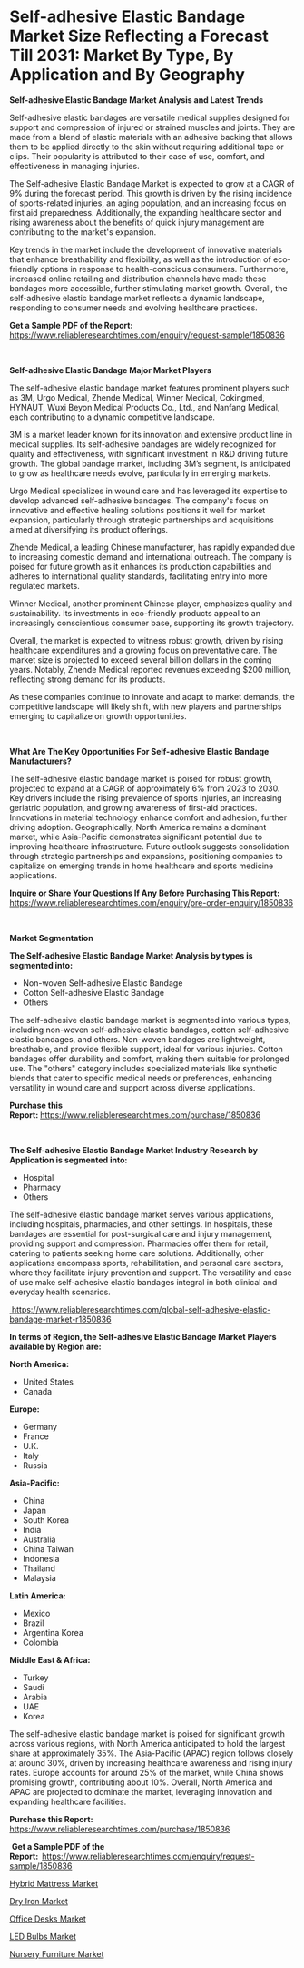 <p><h1>Self-adhesive Elastic Bandage Market Size Reflecting a Forecast Till 2031: Market By Type, By Application and By Geography</h1></p><p><strong>Self-adhesive Elastic Bandage Market Analysis and Latest Trends</strong></p>
<p><p>Self-adhesive elastic bandages are versatile medical supplies designed for support and compression of injured or strained muscles and joints. They are made from a blend of elastic materials with an adhesive backing that allows them to be applied directly to the skin without requiring additional tape or clips. Their popularity is attributed to their ease of use, comfort, and effectiveness in managing injuries.</p><p>The Self-adhesive Elastic Bandage Market is expected to grow at a CAGR of 9% during the forecast period. This growth is driven by the rising incidence of sports-related injuries, an aging population, and an increasing focus on first aid preparedness. Additionally, the expanding healthcare sector and rising awareness about the benefits of quick injury management are contributing to the market's expansion.</p><p>Key trends in the market include the development of innovative materials that enhance breathability and flexibility, as well as the introduction of eco-friendly options in response to health-conscious consumers. Furthermore, increased online retailing and distribution channels have made these bandages more accessible, further stimulating market growth. Overall, the self-adhesive elastic bandage market reflects a dynamic landscape, responding to consumer needs and evolving healthcare practices.</p></p>
<p><strong>Get a Sample PDF of the Report:&nbsp;</strong> <a href="https://www.reliableresearchtimes.com/enquiry/request-sample/1850836?utm_campaign=1424&utm_medium=2&utm_source=Github&utm_content=ia&utm_term=17102024&utm_id=self-adhesive-elastic-bandage">https://www.reliableresearchtimes.com/enquiry/request-sample/1850836</a></p>
<p>&nbsp;</p>
<p><strong>Self-adhesive Elastic Bandage Major Market Players</strong></p>
<p><p>The self-adhesive elastic bandage market features prominent players such as 3M, Urgo Medical, Zhende Medical, Winner Medical, Cokingmed, HYNAUT, Wuxi Beyon Medical Products Co., Ltd., and Nanfang Medical, each contributing to a dynamic competitive landscape.</p><p>3M is a market leader known for its innovation and extensive product line in medical supplies. Its self-adhesive bandages are widely recognized for quality and effectiveness, with significant investment in R&D driving future growth. The global bandage market, including 3M’s segment, is anticipated to grow as healthcare needs evolve, particularly in emerging markets.</p><p>Urgo Medical specializes in wound care and has leveraged its expertise to develop advanced self-adhesive bandages. The company's focus on innovative and effective healing solutions positions it well for market expansion, particularly through strategic partnerships and acquisitions aimed at diversifying its product offerings.</p><p>Zhende Medical, a leading Chinese manufacturer, has rapidly expanded due to increasing domestic demand and international outreach. The company is poised for future growth as it enhances its production capabilities and adheres to international quality standards, facilitating entry into more regulated markets.</p><p>Winner Medical, another prominent Chinese player, emphasizes quality and sustainability. Its investments in eco-friendly products appeal to an increasingly conscientious consumer base, supporting its growth trajectory.</p><p>Overall, the market is expected to witness robust growth, driven by rising healthcare expenditures and a growing focus on preventative care. The market size is projected to exceed several billion dollars in the coming years. Notably, Zhende Medical reported revenues exceeding $200 million, reflecting strong demand for its products.</p><p>As these companies continue to innovate and adapt to market demands, the competitive landscape will likely shift, with new players and partnerships emerging to capitalize on growth opportunities.</p></p>
<p>&nbsp;</p>
<p><strong>What Are The Key Opportunities For Self-adhesive Elastic Bandage Manufacturers?</strong></p>
<p><p>The self-adhesive elastic bandage market is poised for robust growth, projected to expand at a CAGR of approximately 6% from 2023 to 2030. Key drivers include the rising prevalence of sports injuries, an increasing geriatric population, and growing awareness of first-aid practices. Innovations in material technology enhance comfort and adhesion, further driving adoption. Geographically, North America remains a dominant market, while Asia-Pacific demonstrates significant potential due to improving healthcare infrastructure. Future outlook suggests consolidation through strategic partnerships and expansions, positioning companies to capitalize on emerging trends in home healthcare and sports medicine applications.</p></p>
<p><strong>Inquire or Share Your Questions If Any Before Purchasing This Report:</strong> <a href="https://www.reliableresearchtimes.com/enquiry/pre-order-enquiry/1850836?utm_campaign=1424&utm_medium=2&utm_source=Github&utm_content=ia&utm_term=17102024&utm_id=self-adhesive-elastic-bandage">https://www.reliableresearchtimes.com/enquiry/pre-order-enquiry/1850836</a></p>
<p>&nbsp;</p>
<p><strong>Market Segmentation</strong></p>
<p><strong>The Self-adhesive Elastic Bandage Market Analysis by types is segmented into:</strong></p>
<p><ul><li>Non-woven Self-adhesive Elastic Bandage</li><li>Cotton Self-adhesive Elastic Bandage</li><li>Others</li></ul></p>
<p><p>The self-adhesive elastic bandage market is segmented into various types, including non-woven self-adhesive elastic bandages, cotton self-adhesive elastic bandages, and others. Non-woven bandages are lightweight, breathable, and provide flexible support, ideal for various injuries. Cotton bandages offer durability and comfort, making them suitable for prolonged use. The "others" category includes specialized materials like synthetic blends that cater to specific medical needs or preferences, enhancing versatility in wound care and support across diverse applications.</p></p>
<p><strong>Purchase this Report:&nbsp;</strong><a href="https://www.reliableresearchtimes.com/purchase/1850836?utm_campaign=1424&utm_medium=2&utm_source=Github&utm_content=ia&utm_term=17102024&utm_id=self-adhesive-elastic-bandage">https://www.reliableresearchtimes.com/purchase/1850836</a></p>
<p>&nbsp;</p>
<p><strong>The Self-adhesive Elastic Bandage Market Industry Research by Application is segmented into:</strong></p>
<p><ul><li>Hospital</li><li>Pharmacy</li><li>Others</li></ul></p>
<p><p>The self-adhesive elastic bandage market serves various applications, including hospitals, pharmacies, and other settings. In hospitals, these bandages are essential for post-surgical care and injury management, providing support and compression. Pharmacies offer them for retail, catering to patients seeking home care solutions. Additionally, other applications encompass sports, rehabilitation, and personal care sectors, where they facilitate injury prevention and support. The versatility and ease of use make self-adhesive elastic bandages integral in both clinical and everyday health scenarios.</p></p>
<p><a href="https://www.reliableresearchtimes.com/global-self-adhesive-elastic-bandage-market-r1850836?utm_campaign=1424&utm_medium=2&utm_source=Github&utm_content=ia&utm_term=17102024&utm_id=self-adhesive-elastic-bandage">&nbsp;https://www.reliableresearchtimes.com/global-self-adhesive-elastic-bandage-market-r1850836</a></p>
<p><strong>In terms of Region, the Self-adhesive Elastic Bandage Market Players available by Region are:</strong></p>
<p>
    <p> <strong> North America: </strong>
        <ul>
            <li>United States</li>
            <li>Canada</li>
        </ul>
        </p> 
    <p> <strong> Europe: </strong>
        <ul>
            <li>Germany</li>
            <li>France</li>
            <li>U.K.</li>
            <li>Italy</li>
            <li>Russia</li>
        </ul>
        </p> 
    <p> <strong> Asia-Pacific: </strong>
        <ul>
            <li>China</li>
            <li>Japan</li>
            <li>South Korea</li>
            <li>India</li>
            <li>Australia</li>
            <li>China Taiwan</li>
            <li>Indonesia</li>
            <li>Thailand</li>
            <li>Malaysia</li>
        </ul>
        </p> 
    <p> <strong> Latin America: </strong>
        <ul>
            <li>Mexico</li>
            <li>Brazil</li>
            <li>Argentina Korea</li>
            <li>Colombia</li>
        </ul>
        </p> 
    <p> <strong> Middle East & Africa: </strong>
        <ul>
            <li>Turkey</li>
            <li>Saudi</li>
            <li>Arabia</li>
            <li>UAE</li>
            <li>Korea</li>
        </ul>
    </p>
    </p>
<p><p>The self-adhesive elastic bandage market is poised for significant growth across various regions, with North America anticipated to hold the largest share at approximately 35%. The Asia-Pacific (APAC) region follows closely at around 30%, driven by increasing healthcare awareness and rising injury rates. Europe accounts for around 25% of the market, while China shows promising growth, contributing about 10%. Overall, North America and APAC are projected to dominate the market, leveraging innovation and expanding healthcare facilities.</p></p>
<p><strong>Purchase this Report: </strong><a href="https://www.reliableresearchtimes.com/purchase/1850836?utm_campaign=1424&utm_medium=2&utm_source=Github&utm_content=ia&utm_term=17102024&utm_id=self-adhesive-elastic-bandage">https://www.reliableresearchtimes.com/purchase/1850836</a></p>
<p>&nbsp;<strong>Get a Sample PDF of the Report:&nbsp;&nbsp;</strong><a href="https://www.reliableresearchtimes.com/enquiry/request-sample/1850836?utm_campaign=1424&utm_medium=2&utm_source=Github&utm_content=ia&utm_term=17102024&utm_id=self-adhesive-elastic-bandage">https://www.reliableresearchtimes.com/enquiry/request-sample/1850836</a></p>
<p><strong></strong></p>
<p><p><a href="https://www.linkedin.com/pulse/strategic-roadmap-global-hybrid-mattress-market-insights-6nbwe?utm_campaign=1424&utm_medium=2&utm_source=Github&utm_content=ia&utm_term=17102024&utm_id=self-adhesive-elastic-bandage">Hybrid Mattress Market</a></p><p><a href="https://www.linkedin.com/pulse/investment-opportunities-dry-iron-sector-risk-analysis-roi-wls3e?utm_campaign=1424&utm_medium=2&utm_source=Github&utm_content=ia&utm_term=17102024&utm_id=self-adhesive-elastic-bandage">Dry Iron Market</a></p><p><a href="https://www.linkedin.com/pulse/office-desks-market-segmentation-geographical-regions-forcast-paeme?utm_campaign=1424&utm_medium=2&utm_source=Github&utm_content=ia&utm_term=17102024&utm_id=self-adhesive-elastic-bandage">Office Desks Market</a></p><p><a href="https://www.linkedin.com/pulse/led-bulbs-market-report-product-type-end-use-application-wv82e?utm_campaign=1424&utm_medium=2&utm_source=Github&utm_content=ia&utm_term=17102024&utm_id=self-adhesive-elastic-bandage">LED Bulbs Market</a></p><p><a href="https://www.linkedin.com/pulse/global-nursery-furniture-market-analysis-trends-forecasts-2xhfe?utm_campaign=1424&utm_medium=2&utm_source=Github&utm_content=ia&utm_term=17102024&utm_id=self-adhesive-elastic-bandage">Nursery Furniture Market</a></p></p>